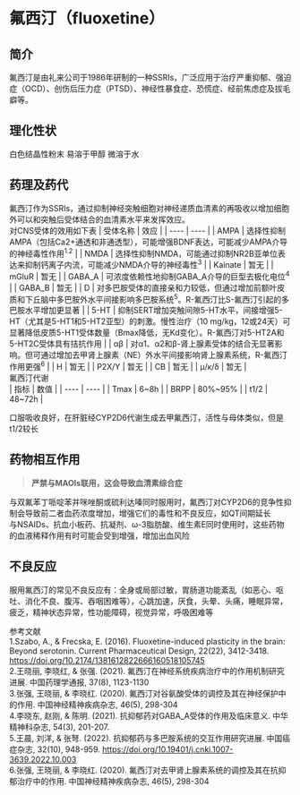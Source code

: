 # 氟西汀（fluoxetine）
## 简介
氟西汀是由礼来公司于1986年研制的一种SSRIs，广泛应用于治疗严重抑郁、强迫症（OCD）、创伤后压力症（PTSD）、神经性暴食症、恐慌症、经前焦虑症及拔毛癖等。
## 理化性状
白色结晶性粉末 易溶于甲醇 微溶于水
## 药理及药代
氟西汀作为SSRIs，通过抑制神经突触细胞对神经递质血清素的再吸收以增加细胞外可以和突触后受体结合的血清素水平来发挥效应。  
对CNS受体的效用如下表
|  受体名称   | 效应  |
|  ----  | ----  |
| AMPA  | 选择性抑制AMPA（包括Ca2+通透和非通透型），可能增强BDNF表达，可能减少AMPA介导的神经毒性作用<sup>1.2</sup> |
| NMDA  | 选择性抑制NMDA，可能通过抑制NR2B亚单位表达来抑制钙离子内流，可能减少NMDA介导的神经毒性<sup>3</sup> |
| Kainate  | 暂无 |
| mGluR  | 暂无 |
| GABA_A  | 可浓度依赖性地抑制GABA_A介导的巨型去极化电位<sup>4</sup> |
| GABA_B  | 暂无 |
| D  | 对多巴胺受体的直接亲和力较低，但通过增加前额叶皮质和下丘脑中多巴胺外水平间接影响多巴胺系统<sup>5</sup>。R-氟西汀比S-氟西汀引起的多巴胺水平增加更显著 |
| 5-HT  | 抑制SERT增加突触间隙5-HT水平，间接增强5-HT（尤其是5-HT1和5-HT2亚型）的刺激。慢性治疗（10 mg/kg，12或24天）可显著降低皮质5-HT1受体数量（Bmax降低，无Kd变化）。R-氟西汀对5-HT2A和5-HT2C受体具有拮抗作用 |
| αβ  | 对α1、α2和β-肾上腺素受体的结合无显著影响。但可通过增加去甲肾上腺素（NE）外水平间接影响肾上腺素系统，R-氟西汀作用更强<sup>6</sup> |
| H  | 暂无 |
| P2X/Y  | 暂无 |
| CB  | 暂无 |
| μ/κ/δ | 暂无 |  
氟西汀代谢  
|  指标   | 数值  |
|  ----  | ----  |
| Tmax  | 6~8h |
| BRPP | 80%~95% |
| t1/2  | 48~72h |  

口服吸收良好，在肝脏经CYP2D6代谢生成去甲氟西汀，活性与母体类似，但是t1/2较长
## 药物相互作用
> **严禁与MAOIs联用，这会导致血清素综合症**
 
与双氟苯丁哌啶苯并咪唑酮或硫利达嗪同时服用时，氟西汀对CYP2D6的竞争性抑制会导致前二者血药浓度增加，增强它们的毒性和不良反应，如QT间期延长   
与NSAIDs、抗血小板药、抗凝剂、ω-3脂肪酸、维生素E同时使用时，这些药物的血液稀释作用有时可能会受到增强，增加出血风险     
## 不良反应
 服用氟西汀的常见不良反应有：全身或局部过敏，胃肠道功能紊乱（如恶心、呕吐、消化不良、腹泻、吞咽困难等），心跳加速，厌食，头晕、头痛，睡眠异常，疲乏，精神状态异常，性功能障碍，视觉异常，呼吸困难等

参考文献  
1.Szabo, A., & Frecska, E. (2016). Fluoxetine-induced plasticity in the brain: Beyond serotonin. Current Pharmaceutical Design, 22(22), 3412-3418. https://doi.org/10.2174/1381612822666160518105745  
2.王晓丽, 李晓红, & 张强. (2021). 氟西汀在神经系统疾病治疗中的作用机制研究进展. 中国药理学通报, 37(8), 1123-1130  
3.张强, 王晓丽, & 李晓红. (2020). 氟西汀对谷氨酸受体的调控及其在神经保护中的作用. 中国神经精神疾病杂志, 46(5), 298-304  
4.李晓东, 赵刚, & 陈明. (2021). 抗抑郁药对GABA_A受体的作用及临床意义. 中华精神科杂志, 54(3), 201-207.  
5.王晨, 刘洋, & 张弩. (2022). 抗抑郁药与多巴胺系统的交互作用研究进展. 中国癌症杂志, 32(10), 948-959. https://doi.org/10.19401/j.cnki.1007-3639.2022.10.003  
6.张强, 王晓丽, & 李晓红. (2020). 氟西汀对去甲肾上腺素系统的调控及其在抗抑郁治疗中的作用. 中国神经精神疾病杂志, 46(5), 298-304
